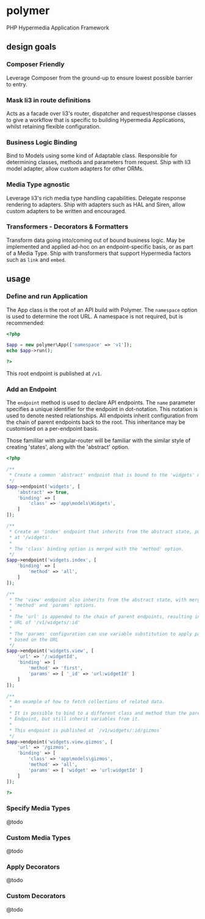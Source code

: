 # polymer

PHP Hypermedia Application Framework

## design goals

### Composer Friendly

Leverage Composer from the ground-up to ensure lowest possible barrier to entry.

### Mask li3 in route definitions

Acts as a facade over li3's router, dispatcher and request/response classes to give a workflow that is specific to building Hypermedia Applications, whilst retaining flexible configuration.

### Business Logic Binding

Bind to Models using some kind of Adaptable class. Responsible for determining classes, methods and parameters from request. Ship with li3 model adapter, allow custom adapters for other ORMs.

### Media Type agnostic

Leverage li3's rich media type handling capabilities. Delegate response rendering to adapters. Ship with adapters such as HAL and Siren, allow custom adapters to be written and encouraged.

### Transformers - Decorators & Formatters

Transform data going into/coming out of bound business logic. May be implemented and applied ad-hoc on an endpoint-specific basis, or as part of a Media Type. Ship with transformers that support Hypermedia factors such as `link` and `embed`.

## usage

### Define and run Application

The App class is the root of an API build with Polymer. The `namespace` option is used to determine the root URL. A namespace is not required, but is recommended:

```php
<?php

$app = new polymer\App(['namespace' => 'v1']);
echo $app->run();

?>
```

This root endpoint is published at `/v1`.

### Add an Endpoint

The `endpoint` method is used to declare API endpoints. The `name` parameter specifies a unique identifier for the endpoint in dot-notation. This notation is used to denote nested relationships. All endpoints inherit configuration from the chain of parent endpoints back to the root. This inheritance may be customised on a per-endpoint basis.

Those famililar with angular-router will be familiar with the similar style of creating 'states', along with the 'abstract' option.

```php
<?php

/**
 * Create a common 'abstract' endpoint that is bound to the 'widgets' model.
 */
$app->endpoint('widgets', [
	'abstract' => true,
	'binding' => [
		'class' => 'app\models\Widgets',
	]
]);

/**
 * Create an 'index' endpoint that inherits from the abstract state, published
 * at '/widgets'.
 *
 * The 'class' binding option is merged with the 'method' option.
 */
$app->endpoint('widgets.index', [
	'binding' => [
		'method' => 'all',
	]
]);

/**
 * The 'view' endpoint also inherits from the abstract state, with merged
 * 'method' and 'params' options.
 *
 * The 'url' is appended to the chain of parent endpoints, resulting in a full
 * URL of '/v1/widgets/:id'
 *
 * The 'params' configuration can use variable substitution to apply parameters
 * based on the URL
 */
$app->endpoint('widgets.view', [
	'url' => '/:widgetId',
	'binding' => [
		'method' => 'first',
		'params' => [ '_id' => 'url:widgetId' ]
	]
]);

/**
 * An example of how to fetch collections of related data.
 *
 * It is possible to bind to a different class and method than the parent
 * Endpoint, but still inherit variables from it.
 *
 * This endpoint is published at `/v1/widgets/:id/gizmos`
 */
$app->endpoint('widgets.view.gizmos', [
	'url' => '/gizmos',
	'binding' => [
		'class' => 'app\models\gizmos',
		'method' => 'all',
		'params' => [ 'widget' => 'url:widgetId' ]
	]
]);

?>
```

### Specify Media Types

@todo

### Custom Media Types

@todo

### Apply Decorators

@todo

### Custom Decorators

@todo
